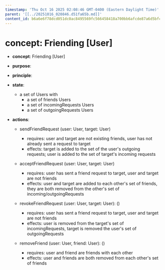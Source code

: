```yaml
---
timestamp: 'Thu Oct 16 2025 02:08:46 GMT-0400 (Eastern Daylight Time)'
parent: '[[../20251016_020846.d51fa65b.md]]'
content_id: b6a6e6f78dcd051dc0ac8495569fc566458418a700bb6afcde87a6d5bfc5be86
---
```


# concept: Friending \[User]

* **concept**: Friending \[User]

* **purpose**:

* **principle**:

* **state**:
  * a set of Users with
    * a set of friends Users
    * a set of incomingRequests Users
    * a set of outgoingRequests Users

* **actions**:
  * sendFriendRequest (user: User, target: User)
    * requires: user and target are not existing friends, user has not already sent a request to target
    * effects: target is added to the set of the user's outgoing requests; user is added to the set of target's incoming requests

  * acceptFriendRequest (user: User, target: User)
    * requires: user has sent a friend request to target, user and target are not friends
    * effects: user and target are added to each other's set of friends, they are both removed from the other's set of incoming/outgoingRequests

  * revokeFriendRequest (user: User, target: User): ()
    * requires: user has sent a friend request to target, user and target are not friends
    * effects: user is removed from the target's set of incomingRequests, target is removed the user's set of outgoingRequests

  * removeFriend (user: User, friend: User): ()
    * requires: user and friend are friends with each other
    * effects: user and friends are both removed from each other's set of friends
